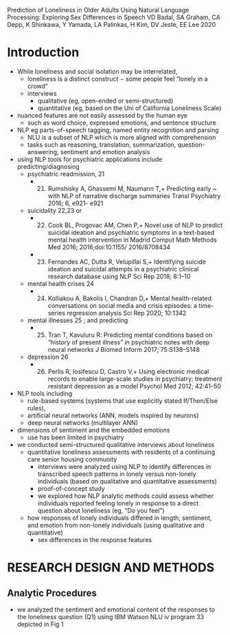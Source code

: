 Prediction of Loneliness in Older Adults Using Natural Language Processing:
  Exploring Sex Differences in Speech
VD Badal, SA Graham, CA Depp, K Shinkawa, Y Yamada, LA Palinkas, H Kim,
  DV Jeste, EE Lee
2020

# Introduction

* While loneliness and social isolation may be interrelated,
  * loneliness is a distinct construct − some people feel “lonely in a crowd”
  * interviews
    * qualitative (eg, open-ended or semi-structured)
    * quantitative (eg, based on the Uni of California Loneliness Scale)
* nuanced features are not easily assessed by the human eye
  * such as word choice, expressed emotions, and sentence structure
* NLP eg parts-of-speech tagging, named entity recognition and parsing
  * NLU is a subset of NLP which is more aligned with comprehension
  * tasks such as reasoning, translation, summarization, question-answering,
    sentiment and emotion analysis
* using NLP tools for psychiatric applications include predicting/diagnosing
  * psychiatric readmission, 21
    * 21. Rumshisky A, Ghassemi M, Naumann T,+
      Predicting early ~ with NLP of narrative discharge summaries
      Transl Psychiatry 2016; 6, e921- e921
  * suicidality 22,23 or
    * 22. Cook BL, Progovac AM, Chen P,+
      Novel use of NLP to predict suicidal ideation and psychiatric symptoms in
      a text-based mental health intervention in Madrid
      Comput Math Methods Med 2016; 2016;doi:10.1155/ 2016/8708434
    * 23. Fernandes AC, Dutta R, Velupillai S,+
      Identifying suicide ideation and suicidal attempts in a psychiatric
      clinical research database using NLP
      Sci Rep 2018; 8:1–10
  * mental health crises 24
    * 24. Kolliakou A, Bakolis I, Chandran D,+
      Mental health-related conversations on social media and crisis episodes: a
      time-series regression analysis
      Sci Rep 2020; 10:1342
  * mental illnesses 25 ; and predicting
    * 25. Tran T, Kavuluru R:
      Predicting mental conditions based on “history of present illness” in
      psychiatric notes with deep neural networks
      J Biomed Inform 2017; 75:S138–S148
  * depression 26
    * 26. Perlis R, Iosifescu D, Castro V,+
      Using electronic medical records to enable large-scale studies in
      psychiatry: treatment resistant depression as a model
      Psychol Med 2012; 42:41–50
* NLP tools including
  * rule-based systems (systems that use explicitly stated If/Then/Else rules),
  * artificial neural networks (ANN, models inspired by neurons)
  * deep neural networks (multilayer ANN)
* dimensions of sentiment and the embedded emotions
  * use has been limited in psychiatry
* we conducted semi-structured qualitative interviews about loneliness
  * quantitative loneliness assessments
    with residents of a continuing care senior housing community
    * interviews were analyzed using NLP to identify differences in transcribed
      speech patterns in lonely versus non-lonely individuals (based on
      qualitative and quantitative assessments)
    * proof-of-concept study
    * we explored how NLP analytic methods could assess whether individuals
      reported feeling lonely in response to a direct question about loneliness
      (eg, “Do you feel")
  * how responses of lonely individuals differed in length, sentiment, and
    emotion from non-lonely individuals (using qualitative and quantitative)
    * sex differences in the response features

# RESEARCH DESIGN AND METHODS

## Analytic Procedures

* we analyzed the sentiment and emotional content of the responses to the
  loneliness question (Q1) using IBM Watson NLU iv program 33 depicted in Fig 1
